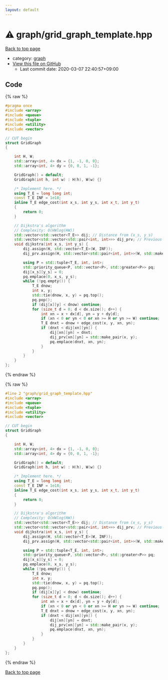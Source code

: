 ```yaml
---
layout: default
---
```


<!-- mathjax config similar to math.stackexchange -->
<script type="text/javascript" async
  src="https://cdnjs.cloudflare.com/ajax/libs/mathjax/2.7.5/MathJax.js?config=TeX-MML-AM_CHTML">
</script>
<script type="text/x-mathjax-config">
  MathJax.Hub.Config({
    TeX: { equationNumbers: { autoNumber: "AMS" }},
    tex2jax: {
      inlineMath: [ ['$','$'] ],
      processEscapes: true
    },
    "HTML-CSS": { matchFontHeight: false },
    displayAlign: "left",
    displayIndent: "2em"
  });
</script>

<script type="text/javascript" src="https://cdnjs.cloudflare.com/ajax/libs/jquery/3.4.1/jquery.min.js"></script>
<script src="https://cdn.jsdelivr.net/npm/jquery-balloon-js@1.1.2/jquery.balloon.min.js" integrity="sha256-ZEYs9VrgAeNuPvs15E39OsyOJaIkXEEt10fzxJ20+2I=" crossorigin="anonymous"></script>
<script type="text/javascript" src="../../assets/js/copy-button.js"></script>
<link rel="stylesheet" href="../../assets/css/copy-button.css" />


# :warning: graph/grid_graph_template.hpp

<a href="../../index.html">Back to top page</a>

* category: <a href="../../index.html#f8b0b924ebd7046dbfa85a856e4682c8">graph</a>
* <a href="{{ site.github.repository_url }}/blob/master/graph/grid_graph_template.hpp">View this file on GitHub</a>
    - Last commit date: 2020-03-07 22:40:57+09:00




## Code

<a id="unbundled"></a>
{% raw %}
```cpp
#pragma once
#include <array>
#include <queue>
#include <tuple>
#include <utility>
#include <vector>

// CUT begin
struct GridGraph
{

    int H, W;
    std::array<int, 4> dx = {1, -1, 0, 0};
    std::array<int, 4> dy = {0, 0, 1, -1};

    GridGraph() = default;
    GridGraph(int h, int w) : H(h), W(w) {}

    /* Implement here. */
    using T_E = long long int;
    const T_E INF = 1e18;
    inline T_E edge_cost(int x_s, int y_s, int x_t, int y_t)
    {
        return 0;
    }

    // Dijkstra's algorithm
    // Complexity: O(HWlog(HW))
    std::vector<std::vector<T_E>> dij; // Distance from (x_s, y_s)
    std::vector<std::vector<std::pair<int, int>>> dij_prv; // Previous node for Dijkstra optimal path
    void dijkstra(int x_s, int y_s) {
        dij.assign(H, std::vector<T_E>(W, INF));
        dij_prv.assign(H, std::vector<std::pair<int, int>>(W, std::make_pair(-1, -1)));

        using P = std::tuple<T_E, int, int>;
        std::priority_queue<P, std::vector<P>, std::greater<P>> pq;
        dij[x_s][y_s] = 0;
        pq.emplace(0, x_s, y_s);
        while (!pq.empty()) {
            T_E dnow;
            int x, y;
            std::tie(dnow, x, y) = pq.top();
            pq.pop();
            if (dij[x][y] < dnow) continue;
            for (size_t d = 0; d < dx.size(); d++) {
                int xn = x + dx[d], yn = y + dy[d];
                if (xn < 0 or yn < 0 or xn >= H or yn >= W) continue;
                T_E dnxt = dnow + edge_cost(x, y, xn, yn);
                if (dnxt < dij[xn][yn]) {
                    dij[xn][yn] = dnxt;
                    dij_prv[xn][yn] = std::make_pair(x, y);
                    pq.emplace(dnxt, xn, yn);
                }
            }
        }
    }
};

```
{% endraw %}

<a id="bundled"></a>
{% raw %}
```cpp
#line 2 "graph/grid_graph_template.hpp"
#include <array>
#include <queue>
#include <tuple>
#include <utility>
#include <vector>

// CUT begin
struct GridGraph
{

    int H, W;
    std::array<int, 4> dx = {1, -1, 0, 0};
    std::array<int, 4> dy = {0, 0, 1, -1};

    GridGraph() = default;
    GridGraph(int h, int w) : H(h), W(w) {}

    /* Implement here. */
    using T_E = long long int;
    const T_E INF = 1e18;
    inline T_E edge_cost(int x_s, int y_s, int x_t, int y_t)
    {
        return 0;
    }

    // Dijkstra's algorithm
    // Complexity: O(HWlog(HW))
    std::vector<std::vector<T_E>> dij; // Distance from (x_s, y_s)
    std::vector<std::vector<std::pair<int, int>>> dij_prv; // Previous node for Dijkstra optimal path
    void dijkstra(int x_s, int y_s) {
        dij.assign(H, std::vector<T_E>(W, INF));
        dij_prv.assign(H, std::vector<std::pair<int, int>>(W, std::make_pair(-1, -1)));

        using P = std::tuple<T_E, int, int>;
        std::priority_queue<P, std::vector<P>, std::greater<P>> pq;
        dij[x_s][y_s] = 0;
        pq.emplace(0, x_s, y_s);
        while (!pq.empty()) {
            T_E dnow;
            int x, y;
            std::tie(dnow, x, y) = pq.top();
            pq.pop();
            if (dij[x][y] < dnow) continue;
            for (size_t d = 0; d < dx.size(); d++) {
                int xn = x + dx[d], yn = y + dy[d];
                if (xn < 0 or yn < 0 or xn >= H or yn >= W) continue;
                T_E dnxt = dnow + edge_cost(x, y, xn, yn);
                if (dnxt < dij[xn][yn]) {
                    dij[xn][yn] = dnxt;
                    dij_prv[xn][yn] = std::make_pair(x, y);
                    pq.emplace(dnxt, xn, yn);
                }
            }
        }
    }
};

```
{% endraw %}

<a href="../../index.html">Back to top page</a>

